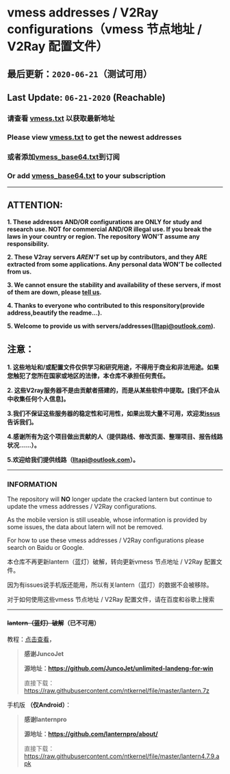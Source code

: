# vmess addresses / V2Ray configurations（vmess 节点地址 / V2Ray 配置文件）
## 最后更新：`2020-06-21`（测试可用）
## Last Update: `06-21-2020` (Reachable) 
### 请查看 [vmess.txt](vmess.txt) 以获取最新地址
### Please view [vmess.txt](vmess.txt) to get the newest addresses
### 或者添加[vmess_base64.txt](https://raw.githubusercontent.com/ntkernel/lantern/master/vmess_base64.txt)到订阅
### Or add [vmess_base64.txt](https://raw.githubusercontent.com/ntkernel/lantern/master/vmess_base64.txt) to your subscription



---

## ATTENTION: 
**1. These addresses AND/OR configurations are ONLY for study and research use. NOT for commercial AND/OR illegal use. If you break the laws in your country or region. The repository WON'T assume any responsibility.**

**2. These V2ray servers ***AREN'T*** set up by contributors, and they ARE extracted from some applications. Any personal data WON'T be collected from us.**

**3. We cannot ensure the stability and availability of these servers, if most of them are down, please [tell us](https://github.com/ntkernel/lantern/issues).**

**4. Thanks to everyone who contributed to this responsitory(provide address,beautify the readme...).**

**5. Welcome to provide us with servers/addresses([lltapi@outlook.com](mailto:lltapi@outlook.com)).**

## 注意：
**1. 这些地址和/或配置文件仅供学习和研究用途，不得用于商业和非法用途。如果您触犯了您所在国家或地区的法律，本仓库不承担任何责任。**

**2. 这些V2ray服务器不是由贡献者搭建的，而是从某些软件中提取。[我们不会从中收集任何个人信息]。**

**3.我们不保证这些服务器的稳定性和可用性，如果出现大量不可用，欢迎发[issus](https://github.com/ntkernel/lantern/issues)告诉我们。**

**4.感谢所有为这个项目做出贡献的人（提供路线、修改页面、整理项目、报告线路状况......）。**

**5.欢迎给我们提供线路（[lltapi@outlook.com](mailto:lltapi@outlook.com)）。**

---

### INFORMATION
The repository will **NO** longer update the cracked lantern but continue to update the vmess addresses / V2Ray configurations.

As the mobile version is still useable, whose information is provided by some issues, the data about latern will not be removed.

For how to use these vmess addresses / V2Ray configurations please search on Baidu or Google.

本仓库不再更新lantern（蓝灯）破解，转向更新vmess 节点地址 / V2Ray 配置文件。

因为有issues说手机版还能用，所以有关lantern（蓝灯）的数据不会被移除。

对于如何使用这些vmess 节点地址 / V2Ray 配置文件，请在百度和谷歌上搜索

---

#### ~~lantern（蓝灯）破解~~（已不可用）

教程：[点击查看](lantern/readme.md)，

>**感谢JuncoJet**
>
>**源地址：https://github.com/JuncoJet/unlimited-landeng-for-win**
>
>直接下载：https://raw.githubusercontent.com/ntkernel/file/master/lantern.7z

手机版 **（仅Android）**：

>**感谢lanternpro**
>
>**源地址：https://github.com/lanternpro/about/**
>
>直接下载：https://raw.githubusercontent.com/ntkernel/file/master/lantern4.7.9.apk
